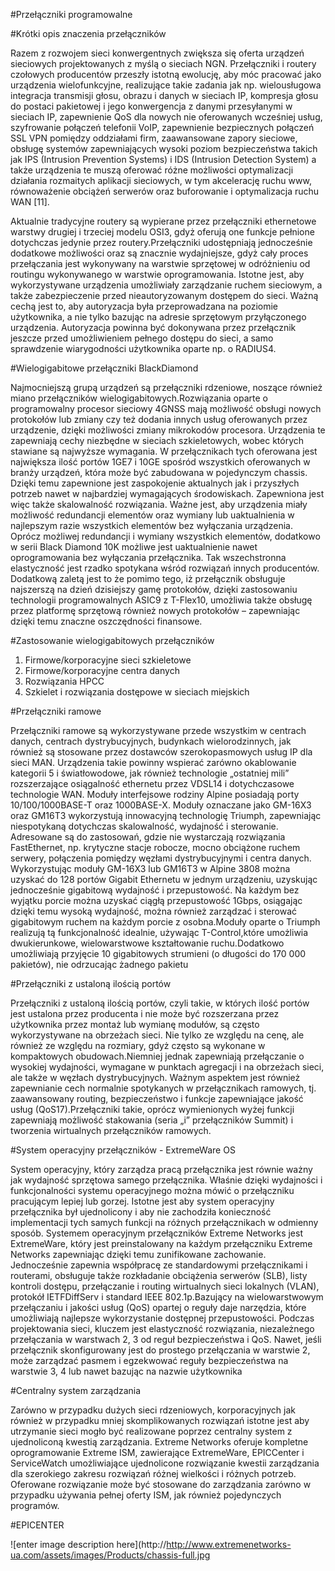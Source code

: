 #Przełączniki programowalne

#Krótki opis znaczenia przełączników

Razem z rozwojem sieci konwergentnych zwiększa się oferta urządzeń sieciowych projektowanych z myślą o sieciach NGN. Przełączniki i routery czołowych producentów przeszły istotną ewolucję, aby móc pracować jako urządzenia wielofunkcyjne, realizujące takie zadania jak np. wielousługowa integracja transmisji głosu, obrazu i danych w sieciach IP, kompresja głosu do postaci pakietowej i jego konwergencja z danymi przesyłanymi w sieciach IP, zapewnienie QoS dla nowych nie oferowanych wcześniej usług, szyfrowanie połączeń telefonii VoIP, zapewnienie bezpiecznych połączeń SSL VPN pomiędzy oddziałami firm, zaawansowane zapory sieciowe, obsługę systemów zapewniających wysoki poziom bezpieczeństwa takich jak IPS (Intrusion Prevention Systems) i IDS (Intrusion Detection System) a także urządzenia te muszą oferować różne możliwości optymalizacji działania rozmaitych aplikacji sieciowych, w tym akcelerację ruchu www, równoważenie obciążeń serwerów oraz buforowanie i optymalizacja ruchu WAN [11].

Aktualnie tradycyjne routery są wypierane przez przełączniki ethernetowe warstwy drugiej i trzeciej modelu OSI3, gdyż oferują one funkcje pełnione dotychczas jedynie przez routery.Przełączniki udostępniają jednocześnie dodatkowe możliwości oraz są znacznie wydajniejsze, gdyż cały proces przełączania jest wykonywany na warstwie sprzętowej w odróżnieniu od routingu wykonywanego w warstwie oprogramowania.
Istotne jest, aby wykorzystywane urządzenia umożliwiały zarządzanie ruchem sieciowym, a także zabezpieczenie przed nieautoryzowanym dostępem do sieci. Ważną cechą jest to, aby autoryzacja była przeprowadzana na poziomie użytkownika, a nie tylko bazując na adresie sprzętowym przyłączonego urządzenia. Autoryzacja powinna być dokonywana przez przełącznik jeszcze przed umożliwieniem pełnego dostępu do sieci, a samo sprawdzenie wiarygodności użytkownika oparte np. o RADIUS4.

#Wielogigabitowe przełączniki BlackDiamond

Najmocniejszą grupą urządzeń są przełączniki rdzeniowe, noszące również miano przełączników wielogigabitowych.Rozwiązania oparte o programowalny procesor sieciowy 4GNSS mają możliwość obsługi nowych protokołów lub zmiany czy też dodania innych usług oferowanych przez urządzenie, dzięki możliwości zmiany mikrokodów procesora. Urządzenia te zapewniają cechy niezbędne w sieciach szkieletowych, wobec których stawiane są najwyższe wymagania. W przełącznikach tych oferowana jest największa ilość portów 1GE7 i 10GE spośród wszystkich oferowanych w branży urządzeń, która może być zabudowana w pojedynczym chassis. Dzięki temu zapewnione jest zaspokojenie aktualnych jak i przyszłych potrzeb nawet w najbardziej wymagających środowiskach. Zapewniona jest więc także skalowalność rozwiązania. Ważne jest, aby urządzenia miały możliwość redundancji elementów oraz wymiany lub uaktualnienia w najlepszym razie wszystkich elementów bez wyłączania urządzenia. Oprócz możliwej redundancji i wymiany wszystkich elementów, dodatkowo w serii Black Diamond 10K możliwe jest uaktualnienie nawet oprogramowania bez wyłączania przełącznika. Tak wszechstronna elastyczność jest rzadko spotykana wśród rozwiązań innych producentów.
Dodatkową zaletą jest to że pomimo tego, iż przełącznik obsługuje najszerszą na dzień dzisiejszy gamę protokołów, dzięki zastosowaniu technologii programowalnych ASIC9 z T-Flex10, umożliwia także obsługę przez platformę sprzętową również nowych protokołów – zapewniając dzięki temu znaczne oszczędności finansowe.

#Zastosowanie wielogigabitowych przełączników
1. Firmowe/korporacyjne sieci szkieletowe
2. Firmowe/korporacyjne centra danych
3. Rozwiązania HPCC
4. Szkielet i rozwiązania dostępowe w sieciach miejskich

#Przełączniki ramowe

Przełączniki ramowe są wykorzystywane przede wszystkim w centrach danych, centrach dystrybucyjnych, budynkach wielorodzinnych, jak również są stosowane przez dostawców szerokopasmowych usług IP dla sieci MAN. Urządzenia takie powinny wspierać zarówno okablowanie kategorii 5 i światłowodowe, jak również technologie „ostatniej mili” rozszerzające osiągalność ethernetu przez VDSL14 i dotychczasowe technologie WAN. Moduły interfejsowe rodziny Alpine posiadają porty 10/100/1000BASE-T oraz 1000BASE-X. Moduły oznaczane jako GM-16X3
oraz GM16T3 wykorzystują innowacyjną technologię Triumph, zapewniając niespotykaną dotychczas skalowalność, wydajność i sterowanie. Adresowane są do zastosowań, gdzie nie wystarczają rozwiązania FastEthernet, np. krytyczne stacje robocze, mocno obciążone ruchem serwery, połączenia pomiędzy węzłami dystrybucyjnymi i centra danych. Wykorzystując moduły GM-16X3 lub GM16T3 w Alpine 3808 można uzyskać do 128 portów Gigabit Ethernetu w jednym urządzeniu, uzyskując jednocześnie gigabitową wydajność i przepustowość. Na każdym bez
wyjątku porcie można uzyskać ciągłą przepustowość 1Gbps, osiągając dzięki temu wysoką wydajność, można również zarządzać i sterować gigabitowym ruchem na każdym porcie z osobna.Moduły oparte o Triumph realizują tą funkcjonalność idealnie, używając T-Control,które umożliwia dwukierunkowe, wielowarstwowe kształtowanie ruchu.Dodatkowo umożliwiają przyjęcie 10 gigabitowych strumieni (o długości do
170 000 pakietów), nie odrzucając żadnego pakietu

#Przełączniki z ustaloną ilością portów

Przełączniki z ustaloną ilością portów, czyli takie, w których ilość portów jest ustalona przez producenta i nie może być rozszerzana przez użytkownika przez montaż lub wymianę modułów, są często wykorzystywane na obrzeżach sieci. Nie tylko ze względu na cenę, ale również ze względu na rozmiary, gdyż często są wykonane w kompaktowych obudowach.Niemniej jednak zapewniają przełączanie o wysokiej wydajności, wymagane w punktach agregacji i na obrzeżach sieci, ale także w węzłach dystrybucyjnych. Ważnym aspektem jest również zapewnianie cech normalnie spotykanych w przełącznikach ramowych, tj. zaawansowany routing, bezpieczeństwo i funkcje zapewniające jakość usług (QoS17).Przełączniki takie, oprócz wymienionych wyżej funkcji zapewniają możliwość stakowania (seria „i” przełączników Summit) i tworzenia wirtualnych przełączników ramowych.

#System operacyjny przełączników - ExtremeWare OS

System operacyjny, który zarządza pracą przełącznika jest równie ważny jak wydajność sprzętowa samego przełącznika. Właśnie dzięki wydajności i funkcjonalności systemu operacyjnego można mówić o przełączniku pracującym lepiej lub gorzej. Istotne jest aby system operacyjny przełącznika był ujednolicony i aby nie zachodziła konieczność implementacji tych samych funkcji na różnych przełącznikach w odmienny sposób. Systemem operacyjnym przełączników Extreme Networks jest ExtremeWare, który jest preinstalowany na każdym przełączniku Extreme Networks zapewniając dzięki temu zunifikowane zachowanie. Jednocześnie zapewnia współpracę ze standardowymi przełącznikami i routerami, obsługuje także rozkładanie obciążenia serwerów (SLB), listy kontroli dostępu, przełączanie i routing wirtualnych sieci lokalnych (VLAN), protokół IETFDiffServ i standard IEEE 802.1p.Bazujący na wielowarstwowym przełączaniu i jakości usług (QoS) opartej o reguły daje narzędzia, które umożliwiają najlepsze wykorzystanie dostępnej przepustowości. Podczas projektowania sieci, kluczem jest elastyczność rozwiązania, niezależnego przełączania w warstwach 2, 3 od reguł bezpieczeństwa i QoS. Nawet, jeśli przełącznik skonfigurowany jest do prostego przełączania w warstwie 2, może zarządzać pasmem i egzekwować reguły bezpieczeństwa na warstwie 3, 4 lub nawet bazując na nazwie użytkownika

#Centralny system zarządzania

Zarówno w przypadku dużych sieci rdzeniowych, korporacyjnych jak również w przypadku mniej skomplikowanych rozwiązań istotne jest aby utrzymanie sieci mogło być realizowane poprzez centralny system z ujednoliconą kwestią zarządzania. Extreme Networks oferuje kompletne oprogramowanie Extreme ISM, zawierające ExtremeWare, EPICCenter i ServiceWatch umożliwiające ujednolicone rozwiązanie kwestii zarządzania dla szerokiego zakresu rozwiązań różnej wielkości i różnych potrzeb. Oferowane rozwiązanie może być stosowane do zarządzania zarówno w przypadku używania pełnej oferty ISM, jak również pojedynczych programów.

#EPICENTER

![enter image description here](http://http://www.extremenetworks-ua.com/assets/images/Products/chassis-full.jpg
